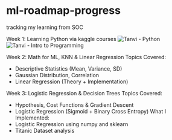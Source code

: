 # ml-roadmap-progress
tracking my learning from SOC

Week 1: Learning Python via kaggle courses
![Tanvi - Python](https://github.com/user-attachments/assets/199cff6e-97b0-4992-b5f5-eb5f7d0ca547)
![Tanvi - Intro to Programming](https://github.com/user-attachments/assets/cc66c1bb-5a5e-4cd3-815b-8fc2a2c4d873)


Week 2: Math for ML, KNN & Linear Regression
Topics Covered:
- Descriptive Statistics (Mean, Variance, SD)
- Gaussian Distribution, Correlation
- Linear Regression (Theory + Implementation)

 Week 3: Logistic Regression & Decision Trees
Topics Covered:
- Hypothesis, Cost Functions & Gradient Descent
- Logistic Regression (Sigmoid + Binary Cross Entropy)
 What I Implemented:
- Logistic Regression using numpy and sklearn
- Titanic Dataset analysis


